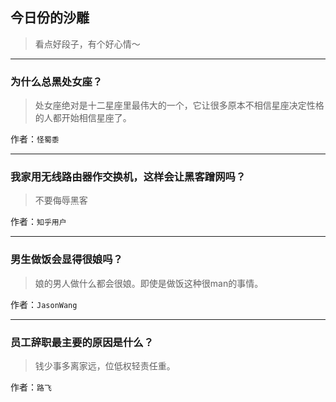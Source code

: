 ## 今日份的沙雕

> 看点好段子，有个好心情～


 
---

### 为什么总黑处女座？

> 处女座绝对是十二星座里最伟大的一个，它让很多原本不相信星座决定性格的人都开始相信星座了。


作者：`怪蜀黍`

---

### 我家用无线路由器作交换机，这样会让黑客蹭网吗？

> 不要侮辱黑客


作者：`知乎用户`

---

### 男生做饭会显得很娘吗？

> 娘的男人做什么都会很娘。即使是做饭这种很man的事情。


作者：`JasonWang`

---

### 员工辞职最主要的原因是什么？

> 钱少事多离家远，位低权轻责任重。


作者：`路飞`